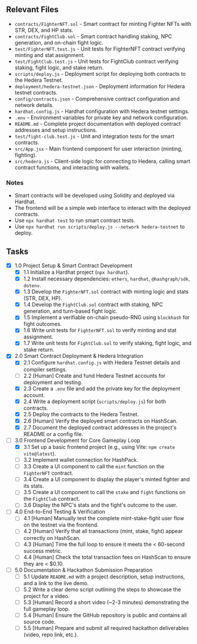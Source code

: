 ## Relevant Files

- `contracts/FighterNFT.sol` - Smart contract for minting Fighter NFTs with STR, DEX, and HP stats.
- `contracts/FightClub.sol` - Smart contract handling staking, NPC generation, and on-chain fight logic.
- `test/FighterNFT.test.js` - Unit tests for FighterNFT contract verifying minting and stat assignment.
- `test/FightClub.test.js` - Unit tests for FightClub contract verifying staking, fight logic, and stake return.
- `scripts/deploy.js` - Deployment script for deploying both contracts to the Hedera Testnet.
- `deployment/hedera-testnet.json` - Deployment information for Hedera testnet contracts.
- `config/contracts.json` - Comprehensive contract configuration and network details.
- `hardhat.config.js` - Hardhat configuration with Hedera testnet settings.
- `.env` - Environment variables for private key and network configuration.
- `README.md` - Complete project documentation with deployed contract addresses and setup instructions.
- `test/fight-club.test.js` - Unit and integration tests for the smart contracts.
- `src/App.jsx` - Main frontend component for user interaction (minting, fighting).
- `src/hedera.js` - Client-side logic for connecting to Hedera, calling smart contract functions, and interacting with wallets.

### Notes

- Smart contracts will be developed using Solidity and deployed via Hardhat.
- The frontend will be a simple web interface to interact with the deployed contracts.
- Use `npx hardhat test` to run smart contract tests.
- Use `npx hardhat run scripts/deploy.js --network hedera-testnet` to deploy.

## Tasks

- [x] 1.0 Project Setup & Smart Contract Development
  - [x] 1.1 Initialize a Hardhat project (`npx hardhat`).
  - [x] 1.2 Install necessary dependencies: `ethers`, `hardhat`, `@hashgraph/sdk`, `dotenv`.
  - [x] 1.3 Develop the `FighterNFT.sol` contract with minting logic and stats (STR, DEX, HP).
  - [x] 1.4 Develop the `FightClub.sol` contract with staking, NPC generation, and turn-based fight logic.
  - [x] 1.5 Implement a verifiable on-chain pseudo-RNG using `blockhash` for fight outcomes.
  - [x] 1.6 Write unit tests for `FighterNFT.sol` to verify minting and stat assignment.
  - [x] 1.7 Write unit tests for `FightClub.sol` to verify staking, fight logic, and stake return.
- [x] 2.0 Smart Contract Deployment & Hedera Integration
  - [x] 2.1 Configure `hardhat.config.js` with Hedera Testnet details and compiler settings.
  - [ ] 2.2 [Human] Create and fund Hedera Testnet accounts for deployment and testing.
  - [x] 2.3 Create a `.env` file and add the private key for the deployment account.
  - [x] 2.4 Write a deployment script (`scripts/deploy.js`) for both contracts.
  - [x] 2.5 Deploy the contracts to the Hedera Testnet.
  - [x] 2.6 [Human] Verify the deployed smart contracts on HashScan.
  - [x] 2.7 Document the deployed contract addresses in the project's README or a config file.
- [ ] 3.0 Frontend Development for Core Gameplay Loop
  - [x] 3.1 Set up a basic frontend project (e.g., using Vite: `npm create vite@latest`).
  - [ ] 3.2 Implement wallet connection for HashPack.
  - [ ] 3.3 Create a UI component to call the `mint` function on the `FighterNFT` contract.
  - [ ] 3.4 Create a UI component to display the player's minted fighter and its stats.
  - [ ] 3.5 Create a UI component to call the `stake` and `fight` functions on the `FightClub` contract.
  - [ ] 3.6 Display the NPC's stats and the fight's outcome to the user.
- [ ] 4.0 End-to-End Testing & Verification
  - [ ] 4.1 [Human] Manually test the complete mint-stake-fight user flow on the testnet via the frontend.
  - [ ] 4.2 [Human] Verify that all transactions (mint, stake, fight) appear correctly on HashScan.
  - [ ] 4.3 [Human] Time the full loop to ensure it meets the < 60-second success metric.
  - [ ] 4.4 [Human] Check the total transaction fees on HashScan to ensure they are < $0.10.
- [ ] 5.0 Documentation & Hackathon Submission Preparation
  - [ ] 5.1 Update `README.md` with a project description, setup instructions, and a link to the live demo.
  - [ ] 5.2 Write a clear demo script outlining the steps to showcase the project for a video.
  - [ ] 5.3 [Human] Record a short video (~2-3 minutes) demonstrating the full gameplay loop.
  - [ ] 5.4 [Human] Ensure the GitHub repository is public and contains all source code.
  - [ ] 5.5 [Human] Prepare and submit all required hackathon deliverables (video, repo link, etc.).

